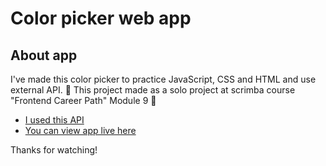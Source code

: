 # Color picker web app

## About app

I've made this color picker to practice JavaScript, CSS and HTML and use external API. 💜
This project made as a solo project at scrimba course "Frontend Career Path" Module 9 🚀

- [I used this API](www.thecolorapi.com)
- [You can view app live here](https://scrimba.com/learn/frontend)

Thanks for watching!
